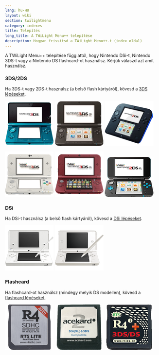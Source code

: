 ```yaml
---
lang: hu-HU
layout: wiki
section: twilightmenu
category: indexes
title: Telepítés
long_title: A TWiLight Menu++ telepítése
description: Hogyan frissítsd a TWiLight Menu++-t (index oldal)
---
```


A TWiLight Menu++ telepítése függ attól, hogy Nintendo DSi-t, Nintendo 3DS-t vagy a Nintendo DS flashcard-ot használsz. Kérjük válaszd azt amit használsz.

### 3DS/2DS
Ha 3DS-t vagy 2DS-t használsz (a belső flash kártyáról), kövesd a [3DS lépéseket](installing-3ds).

[![Egy Nintendo 3DS](/assets/images/consoles/old3ds.png)](installing-3ds) [![Egy Nintendo 3DS XL](/assets/images/consoles/old3dsxl.png)](installing-3ds) [![Egy Nintendo 2DS](/assets/images/consoles/2ds.png)](installing-3ds)

[![Egy New Nintendo 3DS](/assets/images/consoles/new3ds.png)](installing-3ds) [![Egy New Nintendo 3DS XL](/assets/images/consoles/new3dsxl.png)](installing-3ds) [![Egy New Nintendo 2DS XL](/assets/images/consoles/new2dsxl.png)](installing-3ds)

### DSi
Ha DSi-t használsz (a belső flash kártyáról), kövesd a [DSi lépéseket](installing-dsi).

[![Egy Nintendo DSi](/assets/images/consoles/dsi.png)](installing-dsi) [![Egy Nintendo DSi XL](/assets/images/consoles/dsixl.png)](installing-dsi)

### Flashcard
Ha flashcard-ot használsz (mindegy melyik DS modellen), kövesd a [flashcard lépéseket](installing-flashcard).

[![Egy r4isdhc.com flashcard](/assets/images/consoles/r4isdhc.com.png)](installing-flashcard) [![Egy Acekard2i flashcard](/assets/images/consoles/acekard2i.png)](installing-flashcard) [![Egy R4i Gold 3DS Plus flashcard](/assets/images/consoles/r4igold3dsplus.png)](installing-flashcard)
